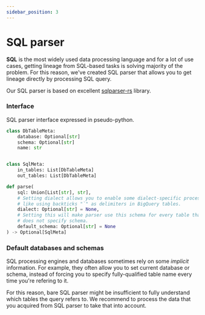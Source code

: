 ```yaml
---
sidebar_position: 3
---
```


# SQL parser

**SQL** is the most widely used data processing language and for a lot of use cases, getting lineage from SQL-based tasks is solving majority of the problem.
For this reason, we've created SQL parser that allows you to get lineage directly by processing SQL query.


Our SQL parser is based on excellent [sqlparser-rs](https://github.com/sqlparser-rs/sqlparser-rs) library.

### Interface

SQL parser interface expressed in pseudo-python.

```python
class DbTableMeta:
    database: Optional[str]
    schema: Optional[str]
    name: str


class SqlMeta:
    in_tables: List[DbTableMeta]
    out_tables: List[DbTableMeta]

def parse(
    sql: Union[List[str], str],
    # Setting dialect allows you to enable some dialect-specific processing 
    # like using backticks "`" as delimiters in BigQuery tables.
    dialect: Optional[str] = None,   
    # Setting this will make parser use this schema for every table that
    # does not specify schema. 
    default_schema: Optional[str] = None
) -> Optional[SqlMeta] 
```

### Default databases and schemas

SQL processing engines and databases sometimes rely on some _implicit_ information. For example, they often allow you to set current database or schema, instead of forcing
you to specify fully-qualified table name every time you're refering to it.

For this reason, bare SQL parser might be insufficient to fully understand which tables the query refers to. 
We recommend to process the data that you acquired from SQL parser to take that into account.
